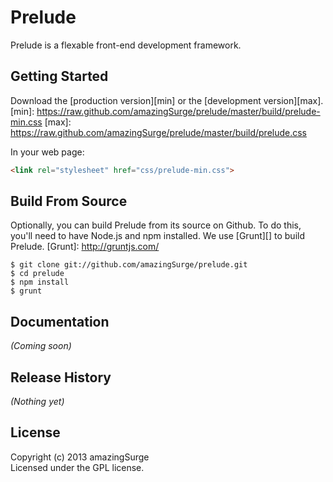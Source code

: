 # Prelude

Prelude is a flexable front-end development framework.

Getting Started
---------------
Download the [production version][min] or the [development version][max].
[min]: https://raw.github.com/amazingSurge/prelude/master/build/prelude-min.css
[max]: https://raw.github.com/amazingSurge/prelude/master/build/prelude.css

In your web page:

```html
<link rel="stylesheet" href="css/prelude-min.css">
```

Build From Source
-----------------
Optionally, you can build Prelude from its source on Github. To do this, you'll
need to have Node.js and npm installed. We use [Grunt][] to build Prelude.
[Grunt]: http://gruntjs.com/

```shell
$ git clone git://github.com/amazingSurge/prelude.git
$ cd prelude
$ npm install
$ grunt
```

Documentation
-------------
_(Coming soon)_

Release History
---------------
_(Nothing yet)_

License
-------
Copyright (c) 2013 amazingSurge  
Licensed under the GPL license.